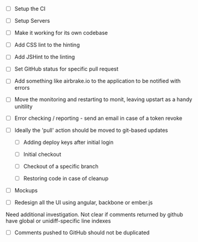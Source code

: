 

- [ ] Setup the CI
- [ ] Setup Servers
- [ ] Make it working for its own codebase


- [ ] Add CSS lint to the hinting
- [ ] Add JSHint to the linting

- [ ] Set GitHub status for specific pull request

- [ ] Add something like airbrake.io to the application to be notified with errors
- [ ] Move the monitoring and restarting to monit, leaving upstart as a handy unitility

- [ ] Error checking / reporting - send an email in case of a token revoke


- [ ] Ideally the 'pull' action should be moved to git-based updates
  - [ ] Adding deploy keys after initial login
  - [ ] Initial checkout

  - [ ] Checkout of a specific branch
  - [ ] Restoring code in case of cleanup


- [ ] Mockups

- [ ] Redesign all the UI using angular, backbone or ember.js

Need additional investigation. Not clear if comments returned by github have global or unidiff-specific line indexes
- [ ] Comments pushed to GitHub should not be duplicated
